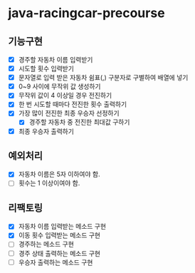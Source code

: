 # java-racingcar-precourse
## 기능구현
- [x] 경주할 자동차 이름 입력받기
- [x] 시도할 횟수 입력받기
- [x] 문자열로 입력 받은 자동차 쉼표(,) 구분자로 구별하여 배열에 넣기
- [x] 0~9 사이에 무작위 값 생성하기
- [x] 무작위 값이 4 이상일 경우 전진하기
- [x] 한 번 시도할 때마다 전진한 횟수 출력하기
- [x] 가장 많이 전진한 최종 우승자 선정하기
  - [x] 경주할 자동차 중 전진한 최대값 구하기
- [x] 최종 우승자 출력하기
 
## 예외처리
- [x] 자동차 이름은 5자 이하여야 함.
- [ ] 횟수는 1 이상이여야 함.

## 리팩토링
- [x] 자동차 이름 입력받는 메소드 구현
- [x] 이동 횟수 입력받는 메소드 구현
- [ ] 경주하는 메소드 구현
- [ ] 경주 상태 출력하는 메소드 구현
- [ ] 우승자 출력하는 메소드 구현